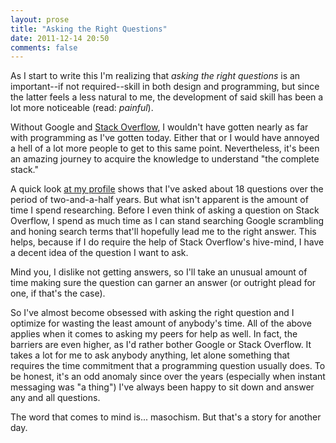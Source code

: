 ```yaml
---
layout: prose
title: "Asking the Right Questions"
date: 2011-12-14 20:50
comments: false
---
```


As I start to write this I'm realizing that *asking the right questions* is an important--if not required--skill in both design and programming, but since the latter feels a less natural to me, the development of said skill has been a lot more noticeable (read: *painful*).

Without Google and [Stack Overflow][1], I wouldn't have gotten nearly as far with programming as I've gotten today. Either that or I would have annoyed a hell of a lot more people to get to this same point. Nevertheless, it's been an amazing journey to acquire the knowledge to understand "the complete stack."

A quick look [at my profile][2] shows that I've asked about 18 questions over the period of two-and-a-half years. But what isn't apparent is the amount of time I spend researching. Before I even think of asking a question on Stack Overflow, I spend as much time as I can stand searching Google scrambling and honing search terms that'll hopefully lead me to the right answer. This helps, because if I do require the help of Stack Overflow's hive-mind, I have a decent idea of the question I want to ask.

Mind you, I dislike not getting answers, so I'll take an unusual amount of time making sure the question can garner an answer (or outright plead for one, if that's the case).

So I've almost become obsessed with asking the right question and I optimize for wasting the least amount of anybody's time. All of the above applies when it comes to asking my peers for help as well. In fact, the barriers are even higher, as I'd rather bother Google or Stack Overflow. It takes a lot for me to ask anybody anything, let alone something that requires the time commitment that a programming question usually does. To be honest, it's an odd anomaly since over the years (especially when instant messaging was "a thing") I've always been happy to sit down and answer any and all questions.

The word that comes to mind is... masochism. But that's a story for another day.

[1]: http://stackoverflow.com/
[2]: http://stackoverflow.com/users/69230/bryan-veloso
